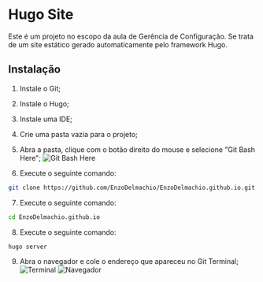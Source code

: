 # Hugo Site

Este é um projeto no escopo da aula de Gerência de Configuração. Se trata de um site estático gerado automaticamente pelo framework Hugo.




## Instalação

1. Instale o Git;
2. Instale o Hugo;
3. Instale uma IDE;
4. Crie uma pasta vazia para o projeto;
5. Abra a pasta, clique com o botão direito do mouse e selecione "Git Bash Here";
![Git Bash Here](https://drive.google.com/file/d/1fU4cFykgzaLT-AzKiu3M5NemDPAHrpjt/view?usp=sharing)

6. Execute o seguinte comando:
```bash
git clone https://github.com/EnzoDelmachio/EnzoDelmachio.github.io.git
```
7. Execute o seguinte comando:
```bash
cd EnzoDelmachio.github.io
```
8. Execute o seguinte comando:
```bash
hugo server
```
9. Abra o navegador e cole o endereço que apareceu no Git Terminal;
![Terminal](https://drive.google.com/file/d/1bY1fBYlJ_SPuaD7cmFDZkb-8bgXiRUUV/view?usp=sharing)
![Navegador](https://drive.google.com/file/d/1Sa8VbD8AEEijqocTzYaDTM1SqW4a0ABt/view?usp=sharing)